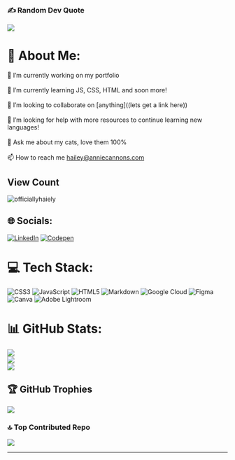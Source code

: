 ### ✍️ Random Dev Quote
![](https://quotes-github-readme.vercel.app/api?type=horizontal&theme=radical)

# 💫 About Me:
🔭 I’m currently working on my portfolio<br><br>🌱 I’m currently learning JS, CSS, HTML and soon more!<br><br>👯 I’m looking to collaborate on [anything]((lets get a link here))<br><br>🤝 I’m looking for help with more resources to continue learning new languages!<br><br>💬 Ask me about my cats, love them 100%<br><br>📫 How to reach me hailey@anniecannons.com

## View Count 
<p align="left"> <img src="https://komarev.com/ghpvc/?username=officiallyhaiely&label=Profile%20views&color=0e75b6&style=flat" alt="officiallyhaiely" /> </p>

## 🌐 Socials:
[![LinkedIn](https://img.shields.io/badge/LinkedIn-%230077B5.svg?logo=linkedin&logoColor=white)](https://linkedin.com/in/www.linkedin.com/in/hailey-g) [![Codepen](https://img.shields.io/badge/Codepen-000000?style=for-the-badge&logo=codepen&logoColor=white)](https://codepen.io/https://codepen.io/officiallyhailey) 


# 💻 Tech Stack:
![CSS3](https://img.shields.io/badge/css3-%231572B6.svg?style=for-the-badge&logo=css3&logoColor=white) ![JavaScript](https://img.shields.io/badge/javascript-%23323330.svg?style=for-the-badge&logo=javascript&logoColor=%23F7DF1E) ![HTML5](https://img.shields.io/badge/html5-%23E34F26.svg?style=for-the-badge&logo=html5&logoColor=white) ![Markdown](https://img.shields.io/badge/markdown-%23000000.svg?style=for-the-badge&logo=markdown&logoColor=white) ![Google Cloud](https://img.shields.io/badge/Google%20Cloud-%234285F4.svg?style=for-the-badge&logo=google-cloud&logoColor=white) 	![Figma](https://img.shields.io/badge/figma-%23F24E1E.svg?style=for-the-badge&logo=figma&logoColor=white) ![Canva](https://img.shields.io/badge/Canva-%2300C4CC.svg?style=for-the-badge&logo=Canva&logoColor=white) ![Adobe Lightroom](https://img.shields.io/badge/Adobe%20Lightroom-31A8FF.svg?style=for-the-badge&logo=Adobe%20Lightroom&logoColor=white)
# 📊 GitHub Stats:
![](https://github-readme-stats.vercel.app/api?username=officiallyhailey&theme=dark&hide_border=false&include_all_commits=true&count_private=true)<br/>
![](https://github-readme-streak-stats.herokuapp.com/?user=officiallyhailey&theme=dark&hide_border=false)<br/>
![](https://github-readme-stats.vercel.app/api/top-langs/?username=officiallyhailey&theme=dark&hide_border=false&include_all_commits=true&count_private=true&layout=compact)

## 🏆 GitHub Trophies
![](https://github-profile-trophy.vercel.app/?username=officiallyhailey&theme=radical&no-frame=false&no-bg=false&margin-w=4)


### 🔝 Top Contributed Repo
![](https://github-contributor-stats.vercel.app/api?username=officiallyhailey&limit=5&theme=dark&combine_all_yearly_contributions=true)

---

<!-- Proudly created with GPRM ( https://gprm.itsvg.in ) -->
